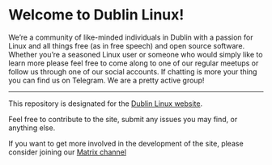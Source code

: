 # Welcome to Dublin Linux!

We’re a community of like-minded individuals in Dublin with a passion for Linux and all things free (as in free speech) and open source software. Whether you’re a seasoned Linux user or someone who would simply like to learn more please feel free to come along to one of our regular meetups or follow us through one of our social accounts. If chatting is more your thing you can find us on Telegram. We are a pretty active group!

---

This repository is designated for the [Dublin Linux website](https://dublinlinux.org).

Feel free to contribute to the site, submit any issues you may find, or anything else.

If you want to get more involved in the development of the site, please consider joining our [Matrix channel](https://matrix.to/#/!lfSGseSPnQWsUaYZda:matrix.org?via=matrix.org&via=matrix.dublinlinux.org)
